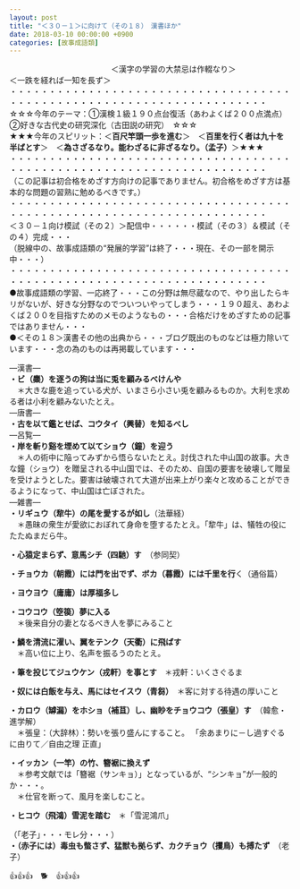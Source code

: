 ```yaml
---
layout: post
title: "＜３０－１＞に向けて（その１８）　漢書ほか"
date: 2018-03-10 00:00:00 +0900
categories: [故事成語類]
---
```


　　　　　　　　　　　　　＜漢字の学習の大禁忌は作輟なり＞　　　　　　　　　＜一跌を経れば一知を長ず＞  
・・・・・・・・・・・・・・・・・・・・・・・・・・・・・・・・・・・・・・・・・・・・・・・・・・・・・・・・・・・・・・・・・・・・・  
☆☆☆今年のテーマ：①漢検１級１９０点台復活（あわよくば２００点満点）　②好きな古代史の研究深化（古田説の研究）　☆☆☆  
★★★今年のスピリット：＜**百尺竿頭一歩を進む**＞　＜**百里を行く者は九十を半ばとす**＞　＜**為さざるなり。能わざるに非ざるなり。（孟子）**＞★★★  
・・・・・・・・・・・・・・・・・・・・・・・・・・・・・・・・・・・・・・・・・・・・・・・・・・・・・・・・・・・・・・・・・・・・・  
（この記事は初合格をめざす方向けの記事でありません。初合格をめざす方は基本的な問題の習熟に勉めるべきです。）  
・・・・・・・・・・・・・・・・・・・・・・・・・・・・・・・・・・・・・・・・・・・・・・・・・・・・・・・・・・・・・・・・・・・・・  
＜３０－１向け模試（その２）＞配信中・・・・・・模試（その３）＆模試（その４）完成・・・  
（脱線中の、故事成語類の“発展的学習”は終了・・・現在、その一部を開示中・・・）  
・・・・・・・・・・・・・・・・・・・・・・・・・・・・・・・・・・・・・・・・・・・・・・・・・・・・・・・・・・・・・・・・・・・・・  
●故事成語類の学習、一応終了・・・この分野は無尽蔵なので、やり出したらキリがないが、好きな分野なのでついついやってしまう・・・１９０超え、あわよくば２００を目指すためのメモのようなもの・・・合格だけをめざすための記事ではありません・・・  
●＜その１８＞漢書その他の出典から・・・ブログ既出のものなどは極力除いています・・・念の為のものは再掲載しています・・・  
  
―漢書―  
**・ビ（麋）を逐うの狗は当に兎を顧みるべけんや**  
　＊大きな鹿を追っている犬が、いまさら小さい兎を顧みるものか。大利を求める者は小利を顧みないたとえ。  
―唐書―  
**・古を以て鑑とせば、コウタイ（興替）を知るべし**  
―呂覧―  
**・岸を斬り谿を堙めて以てショウ（鐘）を迎う**  
　＊人の術中に陥ってみずから悟らないたとえ。討伐された中山国の故事。大きな鐘（ショウ）を贈呈される中山国では、そのため、自国の要害を破壊して贈呈を受けようとした。要害は破壊されて大道が出来上がり楽々と攻めることができるようになって、中山国は亡ぼされた。  
―雑書―  
**・リギュウ（犂牛）の尾を愛するが如し**（法華経）  
　＊愚昧の衆生が愛欲におぼれて身命を堕するたとえ。「犂牛」は、犠牲の役にたたぬまだら牛。  
  
**・心猿定まらず、意馬シチ（四馳）す**　（参同契）  
  
**・チョウカ（朝霞）には門を出でず、ボカ（暮霞）には千里を行**く（通俗篇）  
  
**・ヨウヨウ（庸庸）は厚福多し**  
  
**・コウコウ（箜篌）夢に入る**  
　＊後来自分の妻となるべき人を夢にみること  
  
**・鱗を清流に濯い、翼をテンク（天衢）に飛ばす**  
　＊高い位に上り、名声を振るうのたとえ。  
  
**・筆を投じてジュウケン（戎軒）を事とす**　＊戎軒：いくさぐるま  
  
**・奴には白飯を与え、馬にはセイスウ（青芻）**　＊客に対する待遇の厚いこと  
  
**・カロウ（罅漏）をホショ（補苴）し、幽眇をチョウコウ（張皇）す**　（韓愈・進学解）  
　＊張皇：（大辞林）：勢いを張り盛んにすること。 「余あまりに－し過すぐるに由りて／自由之理 正直」  
  
**・イッカン（一竿）の竹、簪裾に換えず**  
　＊参考文献では「簪裾（サンキョ）」となっているが、“シンキョ”が一般的か・・・。  
　＊仕官を断って、風月を楽しむこと。  
  
**・ヒコウ（飛鴻）雪泥を踏む**　＊「雪泥鴻爪」  
  
（「老子」・・・モレ分・・・）  
**・（赤子には）毒虫も螫さず、猛獣も拠らず、カクチョウ（攫鳥）も搏たず**　（老子）  
  
👍👍👍　🐕　👍👍👍